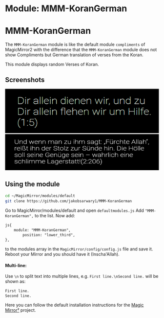 # Module: MMM-KoranGerman
# MMM-KoranGerman

The `MMM-KoranGerman` module is like the default module `compliments` of MagicMirror2 with the difference that the `MMM-KoranGerman` module does not show Compliments but German translation of verses from the Koran.

This module displays random Verses of Koran.

## Screenshots
![Compliments Screenshot](MMM-KoranGerman-1.png)
![Compliments Screenshot](MMM-KoranGerman-2.png)

## Using the module

```bash
cd ~/MagicMirror/modules/default
git clone https://github.com/jakobsarwary1/MMM-KoranGerman
```

Go to MagicMirror/modules/default and open ```defaultmodules.js``` 
Add ```"MMM-KoranGerman",``` to the list.
Now add:

```
js{
    module: "MMM-KoranGerman",
		position: "lower_third",
},
```

to the modules array in the `MagicMirror/config/config.js` file and save it.
Reboot your Mirror and you should have it (Inscha'Allah).

#### Multi-line:
Use `\n` to split text into multiple lines, e.g. `First line.\nSecond line.` will be shown as:

```
First line.
Second line.
```

Here you can follow the default installation instructions for the [Magic Mirror²](https://github.com/MichMich/MagicMirror) project.
